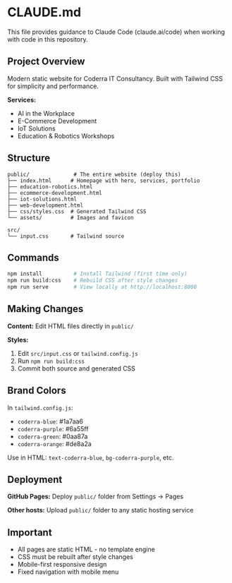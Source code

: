 # CLAUDE.md

This file provides guidance to Claude Code (claude.ai/code) when working with code in this repository.

## Project Overview

Modern static website for Coderra IT Consultancy. Built with Tailwind CSS for simplicity and performance.

**Services:**
- AI in the Workplace
- E-Commerce Development
- IoT Solutions
- Education & Robotics Workshops

## Structure

```
public/              # The entire website (deploy this)
├── index.html      # Homepage with hero, services, portfolio
├── education-robotics.html
├── ecommerce-development.html
├── iot-solutions.html
├── web-development.html
├── css/styles.css  # Generated Tailwind CSS
└── assets/         # Images and favicon

src/
└── input.css       # Tailwind source
```

## Commands

```bash
npm install          # Install Tailwind (first time only)
npm run build:css    # Rebuild CSS after style changes
npm run serve        # View locally at http://localhost:8000
```

## Making Changes

**Content:** Edit HTML files directly in `public/`

**Styles:**
1. Edit `src/input.css` or `tailwind.config.js`
2. Run `npm run build:css`
3. Commit both source and generated CSS

## Brand Colors

In `tailwind.config.js`:
- `coderra-blue`: #1a7aa6
- `coderra-purple`: #6a55ff
- `coderra-green`: #0aa87a
- `coderra-orange`: #de8a2a

Use in HTML: `text-coderra-blue`, `bg-coderra-purple`, etc.

## Deployment

**GitHub Pages:** Deploy `public/` folder from Settings → Pages

**Other hosts:** Upload `public/` folder to any static hosting service

## Important

- All pages are static HTML - no template engine
- CSS must be rebuilt after style changes
- Mobile-first responsive design
- Fixed navigation with mobile menu
